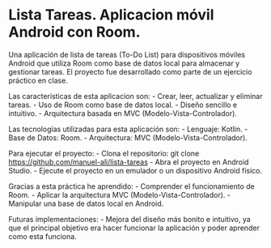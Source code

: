 # Lista Tareas. Aplicacion móvil Android con Room.

Una aplicación de lista de tareas (To-Do List) para dispositivos móviles Android que utiliza Room como base de datos local para almacenar y gestionar tareas.
El proyecto fue desarrollado como parte de un ejercicio práctico en clase.

Las características de esta aplicacion son:
    - Crear, leer, actualizar y eliminar tareas.
    - Uso de Room como base de datos local.
    - Diseño sencillo e intuitivo.
    - Arquitectura basada en MVC (Modelo-Vista-Controlador).

Las tecnologías utilizadas para esta aplicación son:
    - Lenguaje: Kotlin.
    - Base de Datos: Room.
    - Arquitectura: MVC (Modelo-Vista-Controlador).

Para ejecutar el proyecto:
    - Clona el repositorio: git clone https://github.com/manuel-ali/lista-tareas
    - Abra el proyecto en Android Studio.
    - Ejecute el proyecto en un emulador o un dispositivo Android físico.

Gracias a esta práctica he aprendido:
    - Comprender el funcionamiento de Room.
    - Aplicar la arquitectura MVC (Modelo-Vista-Controlador).
    - Manipular una base de datos local en Android.

Futuras implementaciones:
    - Mejora del diseño más bonito e intuitivo, ya que el principal objetivo era hacer funcionar
    la aplicación y poder aprender como esta funciona. 